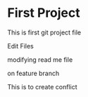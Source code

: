 # First Project

This is first git project file

Edit Files

modifying read me file

on feature branch

This is to create conflict